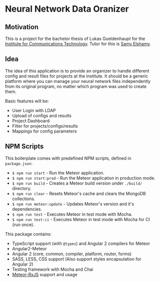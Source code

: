 # Neural Network Data Oranizer

## Motivation

This is a project for the bachelor thesis of Lukas Gueldenhaupt for the [Institute for Communications Technology](https://www.ifn.ing.tu-bs.de/en/ifn/sp/).
Tutor for this is [Samy Elshamy](https://www.ifn.ing.tu-bs.de/en/ifn/sp/elshamy/).

## Idea

The idea of this application is to provide an organizer to handle different config and result files for projects at the institute. It should be a generic platform where you
can manage your neural network files independently from its original program, no matter which program was used to create them.

Basic features will be:

- User Login with LDAP
- Upload of configs and results
- Project Dashboard
- Filter for projects/configs/results
- Mappings for config parameters

## NPM Scripts

This boilerplate comes with predefined NPM scripts, defined in `package.json`:

- `$ npm run start` - Run the Meteor application.
- `$ npm run start:prod` - Run the Meteor application in production mode.
- `$ npm run build` - Creates a Meteor build version under `./build/` directory.
- `$ npm run clear` - Resets Meteor's cache and clears the MongoDB collections.
- `$ npm run meteor:update` - Updates Meteor's version and it's dependencies.
- `$ npm run test` - Executes Meteor in test mode with Mocha.
- `$ npm run test:ci` - Executes Meteor in test mode with Mocha for CI (run once).

This package contains:

- TypeScript support (with `@types`) and Angular 2 compilers for Meteor
- Angular2-Meteor
- Angular 2 (core, common, compiler, platform, router, forms)
- SASS, LESS, CSS support (Also support styles encapsulation for Angular 2)
- Testing framework with Mocha and Chai
- [Meteor-RxJS](http://angular-meteor.com/meteor-rxjs/) support and usage


